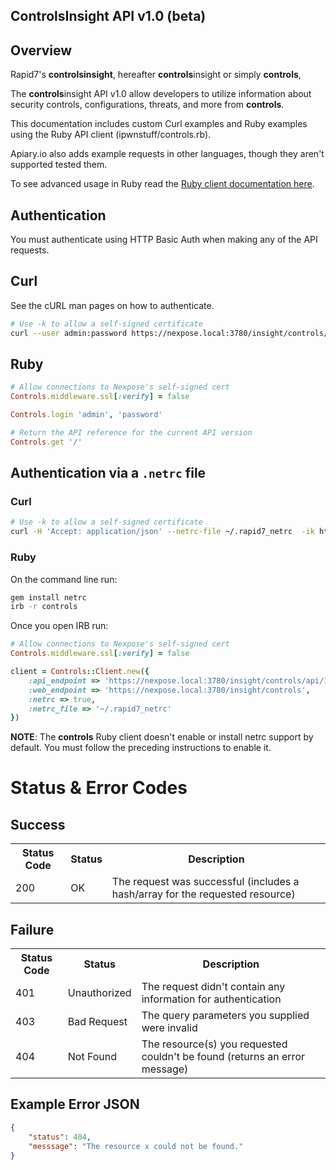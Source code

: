 ControlsInsight API v1.0 (beta)
---

## Overview
Rapid7's **controlsinsight**, hereafter **controls**insight or simply **controls**,

The **controls**insight API v1.0 allow developers to utilize information about security controls, configurations, threats, and more from **controls**. 

This documentation includes custom Curl examples and Ruby examples using the Ruby API client (ipwnstuff/controls.rb).

Apiary.io also adds example requests in other languages, though they aren't supported tested them.

To see advanced usage in Ruby read the [Ruby client documentation here](http://www.rubydoc.info/github/ipwnstuff/controls.rb).

## Authentication
You must authenticate using HTTP Basic Auth when making any of the API requests.

## Curl
See the cURL man pages on how to authenticate.

```bash
# Use -k to allow a self-signed certificate
curl --user admin:password https://nexpose.local:3780/insight/controls/api/1.0
```

## Ruby
```ruby
# Allow connections to Nexpose's self-signed cert
Controls.middleware.ssl[:verify] = false

Controls.login 'admin', 'password'

# Return the API reference for the current API version
Controls.get '/'
```

## Authentication via a `.netrc` file
### Curl
```bash
# Use -k to allow a self-signed certificate
curl -H 'Accept: application/json' --netrc-file ~/.rapid7_netrc  -ik https://nexpose.local:3780/insight/controls/api/1.0
```

### Ruby
On the command line run:
```bash
gem install netrc
irb -r controls
```

Once you open IRB run:
```ruby
# Allow connections to Nexpose's self-signed cert
Controls.middleware.ssl[:verify] = false

client = Controls::Client.new({
    :api_endpoint => 'https://nexpose.local:3780/insight/controls/api/1.0',
    :web_endpoint => 'https://nexpose.local:3780/insight/controls',
    :netrc => true,
    :netrc_file => '~/.rapid7_netrc'
})
```

**NOTE**: The **controls** Ruby client doesn't enable or install netrc support by default. You must follow the preceding instructions to enable it.
# Status & Error Codes
## Success
<table>
<tr><th>Status Code</th><th>Status</th><th>Description</th></tr>
<tr><td>200</td><td>OK</td><td>The request was successful (includes a hash/array for the requested resource)</td></tr>
</table>

## Failure
<table>
<tr><th>Status Code</th><th>Status</th><th>Description</th></tr>
<tr><td>401</td><td>Unauthorized</td><td>The request didn't contain any information for authentication</td></tr>
<tr><td>403</td><td>Bad Request</td><td>The query parameters you supplied were invalid</td></tr>
<tr><td>404</td><td>Not Found</td><td>The resource(s) you requested couldn't be found (returns an error message)</td></tr>
</table>

## Example Error JSON
```json
{
    "status": 404,
    "messsage": "The resource x could not be found."
}
```
